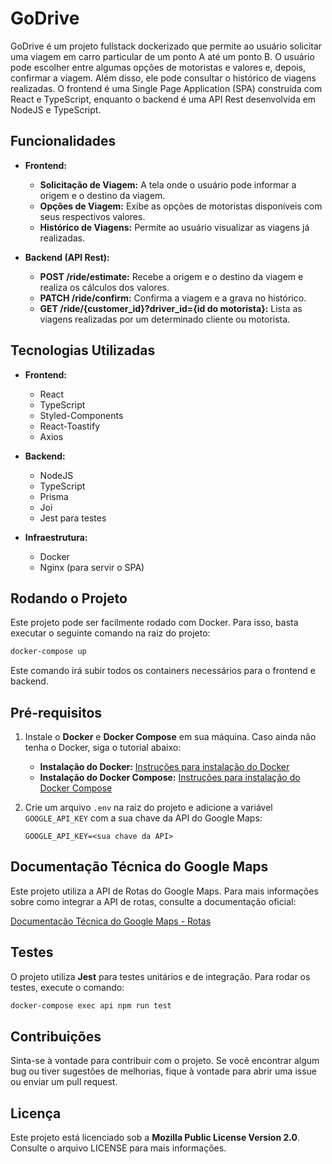 # GoDrive

GoDrive é um projeto fullstack dockerizado que permite ao usuário solicitar uma viagem em carro particular de um ponto A até um ponto B. O usuário pode escolher entre algumas opções de motoristas e valores e, depois, confirmar a viagem. Além disso, ele pode consultar o histórico de viagens realizadas. O frontend é uma Single Page Application (SPA) construída com React e TypeScript, enquanto o backend é uma API Rest desenvolvida em NodeJS e TypeScript.

## Funcionalidades

- **Frontend:**
  - **Solicitação de Viagem:** A tela onde o usuário pode informar a origem e o destino da viagem.
  - **Opções de Viagem:** Exibe as opções de motoristas disponíveis com seus respectivos valores.
  - **Histórico de Viagens:** Permite ao usuário visualizar as viagens já realizadas.

- **Backend (API Rest):**
  - **POST /ride/estimate:** Recebe a origem e o destino da viagem e realiza os cálculos dos valores.
  - **PATCH /ride/confirm:** Confirma a viagem e a grava no histórico.
  - **GET /ride/{customer_id}?driver_id={id do motorista}:** Lista as viagens realizadas por um determinado cliente ou motorista.

## Tecnologias Utilizadas

- **Frontend:**
  - React
  - TypeScript
  - Styled-Components
  - React-Toastify
  - Axios

- **Backend:**
  - NodeJS
  - TypeScript
  - Prisma
  - Joi
  - Jest para testes

- **Infraestrutura:**
  - Docker
  - Nginx (para servir o SPA)

## Rodando o Projeto

Este projeto pode ser facilmente rodado com Docker. Para isso, basta executar o seguinte comando na raiz do projeto:

```bash
docker-compose up
```
Este comando irá subir todos os containers necessários para o frontend e backend.

## Pré-requisitos

1. Instale o **Docker** e **Docker Compose** em sua máquina. Caso ainda não tenha o Docker, siga o tutorial abaixo:
   - **Instalação do Docker:** [Instruções para instalação do Docker](https://docs.docker.com/get-docker/)
   - **Instalação do Docker Compose:** [Instruções para instalação do Docker Compose](https://docs.docker.com/compose/install/)

2. Crie um arquivo `.env` na raiz do projeto e adicione a variável `GOOGLE_API_KEY` com a sua chave da API do Google Maps:
   
    ```env
    GOOGLE_API_KEY=<sua chave da API>
    ```

## Documentação Técnica do Google Maps

Este projeto utiliza a API de Rotas do Google Maps. Para mais informações sobre como integrar a API de rotas, consulte a documentação oficial:

[Documentação Técnica do Google Maps - Rotas](https://developers.google.com/maps/documentation/routes/overview?hl=pt-br)

## Testes

O projeto utiliza **Jest** para testes unitários e de integração. Para rodar os testes, execute o comando:

```bash
docker-compose exec api npm run test
```
## Contribuições

Sinta-se à vontade para contribuir com o projeto. Se você encontrar algum bug ou tiver sugestões de melhorias, fique à vontade para abrir uma issue ou enviar um pull request.

## Licença

Este projeto está licenciado sob a **Mozilla Public License Version 2.0**. Consulte o arquivo LICENSE para mais informações.
